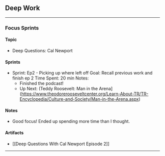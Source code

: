 ## Deep Work
___
### Focus Sprints
#### Topic
- Deep Questions: Cal Newport
#### Sprints
- Sprint: Ep2 - Picking up where left off
	Goal: Recall previous work and finish ep 2
	Time Spent: 20 min
	Notes: 
	- Finished the podcast!
	- Up Next: (Teddy Roosevelt: Man in the Arena](https://www.theodorerooseveltcenter.org/Learn-About-TR/TR-Encyclopedia/Culture-and-Society/Man-in-the-Arena.aspx)
#### Notes
- Good focus! Ended up spending more time than I thought.
#### Artifacts
- [[Deep Questions With Cal Newport Episode 2]]
___